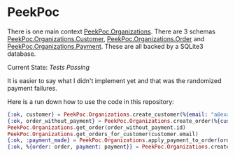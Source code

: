 # PeekPoc

There is one main context [PeekPoc.Organizations](./lib/peek_poc/organizations.ex). There are 3 schemas [PeekPoc.Organizations.Customer](./lib/peek_poc/organizations/customer.ex), [PeekPoc.Organizations.Order](./lib/peek_poc/organizations/order.ex) and [PeekPoc.Organizations.Payment](./lib/peek_poc/organizations/payment.ex). These are all backed by a SQLite3 database.

Current State: *Tests Passing*

It is easier to say what I didn't implement yet and that was the randomized payment failures.

Here is a run down how to use the code in this repository:
```elixir
{:ok, customer} = PeekPoc.Organizations.create_customer(%{email: "a@example.com"})
{:ok, order_without_payment} = PeekPoc.Organizations.create_order(%{customer_id: customer.id, original_cost: 30})
PeekPoc.Organizations.get_order(order_without_payment.id)
PeekPoc.Organizations.get_orders_for_customer(customer.email)
{:ok, :payment_made} = PeekPoc.Organizations.apply_payment_to_order(order_without_payment, "payment-1", 1)
{:ok, %{order: order, payment: payment}} = PeekPoc.Organizations.create_order_and_pay(customer, %{original_cost: 5}, %{amount: 1, client_identifier: "payment-1"})
```
